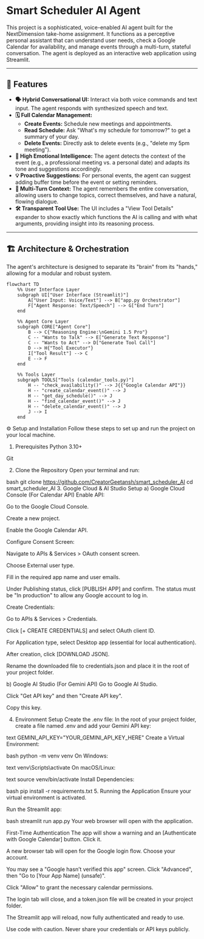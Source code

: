 # Smart Scheduler AI Agent

This project is a sophisticated, voice-enabled AI agent built for the NextDimension take-home assignment. It functions as a perceptive personal assistant that can understand user needs, check a Google Calendar for availability, and manage events through a multi-turn, stateful conversation. The agent is deployed as an interactive web application using Streamlit.

---

## 🚀 Features

*   **🗣️ Hybrid Conversational UI:** Interact via both voice commands and text input. The agent responds with synthesized speech and text.
*   **🗓️ Full Calendar Management:**
    *   **Create Events:** Schedule new meetings and appointments.
    *   **Read Schedule:** Ask "What's my schedule for tomorrow?" to get a summary of your day.
    *   **Delete Events:** Directly ask to delete events (e.g., "delete my 5pm meeting").
*   **🧠 High Emotional Intelligence:** The agent detects the context of the event (e.g., a professional meeting vs. a personal date) and adapts its tone and suggestions accordingly.
*   **💡 Proactive Suggestions:** For personal events, the agent can suggest adding buffer time before the event or setting reminders.
*   **🔄 Multi-Turn Context:** The agent remembers the entire conversation, allowing users to change topics, correct themselves, and have a natural, flowing dialogue.
*   **🛠️ Transparent Tool Use:** The UI includes a "View Tool Details" expander to show exactly which functions the AI is calling and with what arguments, providing insight into its reasoning process.

---

## 🏗️ Architecture & Orchestration

The agent's architecture is designed to separate its "brain" from its "hands," allowing for a modular and robust system.

```mermaid
flowchart TD
    %% User Interface Layer
    subgraph UI["User Interface (Streamlit)"]
        A["User Input: Voice/Text"] --> B["app.py Orchestrator"]
        F["Agent Response: Text/Speech"] --> G["End Turn"]
    end

    %% Agent Core Layer
    subgraph CORE["Agent Core"]
        B --> C{"Reasoning Engine:\nGemini 1.5 Pro"}
        C -- "Wants to Talk" --> E["Generate Text Response"]
        C -- "Wants to Act" --> D["Generate Tool Call"]
        D --> H{"Tool Executor"}
        I["Tool Result"] --> C
        E --> F
    end

    %% Tools Layer
    subgraph TOOLS["Tools (calendar_tools.py)"]
        H -- "check_availability()" --> J{{"Google Calendar API"}}
        H -- "create_calendar_event()" --> J
        H -- "get_day_schedule()" --> J
        H -- "find_calendar_event()" --> J
        H -- "delete_calendar_event()" --> J
        J --> I
    end

```
⚙️ Setup and Installation
Follow these steps to set up and run the project on your local machine.

1. Prerequisites
Python 3.10+

Git

2. Clone the Repository
Open your terminal and run:

bash
git clone https://github.com/CreatorGeetansh/smart_scheduler_AI
cd smart_scheduler_AI
3. Google Cloud & AI Studio Setup
a) Google Cloud Console (For Calendar API)
Enable API:

Go to the Google Cloud Console.

Create a new project.

Enable the Google Calendar API.

Configure Consent Screen:

Navigate to APIs & Services > OAuth consent screen.

Choose External user type.

Fill in the required app name and user emails.

Under Publishing status, click [PUBLISH APP] and confirm.
The status must be "In production" to allow any Google account to log in.

Create Credentials:

Go to APIs & Services > Credentials.

Click [+ CREATE CREDENTIALS] and select OAuth client ID.

For Application type, select Desktop app (essential for local authentication).

After creation, click [DOWNLOAD JSON].

Rename the downloaded file to credentials.json and place it in the root of your project folder.

b) Google AI Studio (For Gemini API)
Go to Google AI Studio.

Click "Get API key" and then "Create API key".

Copy this key.

4. Environment Setup
Create the .env file:
In the root of your project folder, create a file named .env and add your Gemini API key:

text
GEMINI_API_KEY="YOUR_GEMINI_API_KEY_HERE"
Create a Virtual Environment:

bash
python -m venv venv
On Windows:

text
venv\Scripts\activate
On macOS/Linux:

text
source venv/bin/activate
Install Dependencies:

bash
pip install -r requirements.txt
5. Running the Application
Ensure your virtual environment is activated.

Run the Streamlit app:

bash
streamlit run app.py
Your web browser will open with the application.

First-Time Authentication
The app will show a warning and an [Authenticate with Google Calendar] button. Click it.

A new browser tab will open for the Google login flow. Choose your account.

You may see a "Google hasn’t verified this app" screen. Click "Advanced", then "Go to [Your App Name] (unsafe)".

Click "Allow" to grant the necessary calendar permissions.

The login tab will close, and a token.json file will be created in your project folder.

The Streamlit app will reload, now fully authenticated and ready to use.

Use code with caution.
Never share your credentials or API keys publicly.
